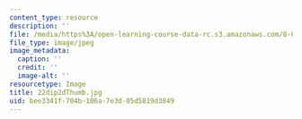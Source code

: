```yaml
---
content_type: resource
description: ''
file: /media/https%3A/open-learning-course-data-rc.s3.amazonaws.com/8-02t-electricity-and-magnetism-spring-2005/bee3341f704b106a7e3d05d5819d3849_22dip2dThumb.jpg
file_type: image/jpeg
image_metadata:
  caption: ''
  credit: ''
  image-alt: ''
resourcetype: Image
title: 22dip2dThumb.jpg
uid: bee3341f-704b-106a-7e3d-05d5819d3849
---
```

